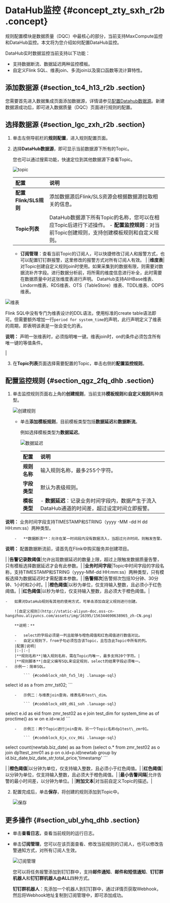 # DataHub监控 {#concept_zty_sxh_r2b .concept}

规则配置模块是数据质量（DQC）中最核心的部分，当前支持MaxCompute监控和DataHub监控。本文将为您介绍如何配置DataHub监控。

DataHub实时数据监控当前支持以下功能：

-   支持数据断流、数据延迟两种监控模板。
-   自定义Flink SQL、维表join、多流join以及窗口函数等流计算特性。

## 添加数据源 {#section_tc4_h13_r2b .section}

您需要首先进入数据集成页面添加数据源，详情请参见[配置Datahub数据源](intl.zh-CN/使用指南/数据集成/数据源配置/配置DataHub数据源.md#)。新建数据源成功后，即可进入数据质量（DQC）页面进行规则的配置。

## 选择数据源 {#section_lgc_zxh_r2b .section}

1.  单击左侧导航栏的**规则配置**，进入规则配置页面。
2.  选择**DataHub数据源**，即可显示当前数据源下所有的Topic。

    您也可以通过搜索功能，快速定位到其他数据源下查看Topic。

    ![topic](http://static-aliyun-doc.oss-cn-hangzhou.aliyuncs.com/assets/img/16395/15634469068777_zh-CN.png)

    |配置|说明|
    |:-|:-|
    |**配置Flink/SLS规则**|添加数据源后Flink/SLS资源会根据数据源拉取相关的信息。|
    |**Topic列表**|DataHub数据源下所有Topic的名称，您可以在相应Topic后进行下述操作。     -   **配置监控规则**：对当前Topic创建规则，支持创建模板规则和自定义规则。
    -   **订阅管理**：查看当前Topic的订阅人，可以快捷修改订阅人和报警方式，也可以配置钉钉群报警，这里修改的报警方式对所有订阅人有效。
 |
    |**维度表**|对Topic创建自定义规则join时使用。如果采集到的数据有限，则需要对数据流补齐字段。进行数据分析前，将所需的维度信息进行补全，此时需要在数据质量中对这张维度表进行声明。 DataHub支持AliHBase维表、Lindorm维表、RDS维表、OTS（TableStore）维表、TDDL维表、ODPS维表。

![维表](http://static-aliyun-doc.oss-cn-hangzhou.aliyuncs.com/assets/img/16395/156344690638960_zh-CN.png)

 Flink SQL中没有专门为维表设计的DDL语法，使用标准的create table语法即可。但需要额外增加一行`period for system_time`的声明，此行声明定义了维表的周期，即表明该表是一张会变化的表。

 **说明：** 声明一张维表时，必须指明唯一键。维表join时，on的条件必须包含所有唯一键的等值条件。

 |

3.  在**Topic列表**页面选择需要配置的Topic，单击右侧的**配置监控规则**。

## 配置监控规则 {#section_qgz_2fq_dhb .section}

1.  单击监控规则页面右上角的**创建规则**，当前支持**模板规则**和**自定义规则**两种类型。

    ![创建规则](http://static-aliyun-doc.oss-cn-hangzhou.aliyuncs.com/assets/img/16395/156344690641158_zh-CN.png)

    -   单击**添加模板规则**，目前模板类型包括**数据延迟**和**数据断流**。

        例如选择模板类型为**数据延迟**。

        ![数据延迟](http://static-aliyun-doc.oss-cn-hangzhou.aliyuncs.com/assets/img/16395/156344690638963_zh-CN.png)

        |配置|说明|
        |:-|:-|
        |**规则名称**|输入规则名称，最多255个字符。|
        |**字段类型**|默认为表级规则。|
        |**模板类型**|         -   **数据延迟**：记录业务时间字段内，数据产生于流入DataHub通道的时间差，超过设定时间立即报警。

**说明：** 业务时间字段支持TIMESTAMP和STRING（yyyy -MM -dd H dd HH:mm:ss）两种类型。

        -   **数据断流**：允许在某一时间段内没有数据流入，当超过允许时间，则触发告警。

**说明：** 配置数据断流前，请首先在Flink中购买服务并创建项目。

 |
        |**告警记录数阈值**|允许出现数据延迟的数量上限，超过上限触发数据质量告警，只有模板选择数据延迟才会有此参数。|
        |**业务时间字段**|Topic中时间字段的字段名称，支持TIMESTAMP和STRING（yyyy-MM-dd HH:mm:ss）两种类型，只有模板选择为数据延迟时才需配置本参数。|
        |**告警频次**|告警频次包括10分钟、30分钟、1小时和2小时。|
        |**橙色阈值**|以秒为单位，仅支持输入整数，且必须小于红色阈值。|
        |**红色阈值**|以秒为单位，仅支持输入整数，且必须大于橙色阈值。|

    -   如果对DataHub规则有其他的使用方式，可单击添加自定义规则进行创建。

        ![自定义规则](http://static-aliyun-doc.oss-cn-hangzhou.aliyuncs.com/assets/img/16395/156344690638965_zh-CN.png)

        **说明：** 

        -   select的字段必须是一列且能够与橙色阈值和红色阈值进行数值对比。
        -   自定义规则下，from子句必须包含该Topic，且包含此Topic中所有的列。
        |配置|说明|
        |:-|:-|
        |**规则名称**|输入规则名称，需在Topic内唯一，最多支持20个字符。|
        |**规则脚本**|自定义编写SQL来设定规则，select的结果字段必须唯一。         -   示例一：简单SQL。

            ``` {#codeblock_nbh_fx5_l0j .lanuage-sql}
select id as a from zmr_tst02;
            ```

        -   示例二：与维表join查询，维表名称test\_dim。

            ``` {#codeblock_e89_d61_soh .lanuage-sql}
select e.id as eid
from zmr_test02 as e 
join test_dim for system_time as of proctime() as w 
on e.id=w.id
            ```

        -   示例三：两个Topic进行join查询，另一个Topic名称dp1test\_zmr01。

            ``` {#codeblock_6jx_ccv_06i .lanuage-sql}
select count(newtab.biz_date) as aa
from (select o.*
from zmr_test02 as o
join dp1test_zmr01 as p
on o.id=p.id)newtab
group by id.biz_date,biz_date_str,total_price,'timestamp'
            ```

 |
        |**橙色阈值**|以分钟为单位，仅支持输入整数，且必须小于红色阈值。|
        |**红色阈值**|以分钟为单位，仅支持输入整数，且必须大于橙色阈值。|
        |**最小告警间隔**|允许告警的最小时间差，以分钟为单位。|
        |**附加文本**|对当前自定义Topic的描述。|

2.  配置完成后，单击**保存**，将创建的规则添加到Topic中。

    ![保存](http://static-aliyun-doc.oss-cn-hangzhou.aliyuncs.com/assets/img/16395/156344690641160_zh-CN.png)


## 更多操作 {#section_ubl_yhq_dhb .section}

-   单击**查看日志**，查看当前规则的运行日志。
-   单击**订阅管理**，您可以在该页面查看、修改当前规则的订阅人，也可以修改告警通知方式，对所有订阅人生效。

    ![订阅管理](http://static-aliyun-doc.oss-cn-hangzhou.aliyuncs.com/assets/img/16395/156344690638967_zh-CN.png)

    您可以将任务报警添加到钉钉群中，支持**邮件通知**、**邮件和短信通知**、**钉钉群机器人**和**钉钉群机器人@ALL**四种方式。

    **钉钉群机器人**：先添加一个机器人到钉钉群中，通过详情页获取Webhook，然后将Webhook地址复制到订阅管理中，即可添加成功。


